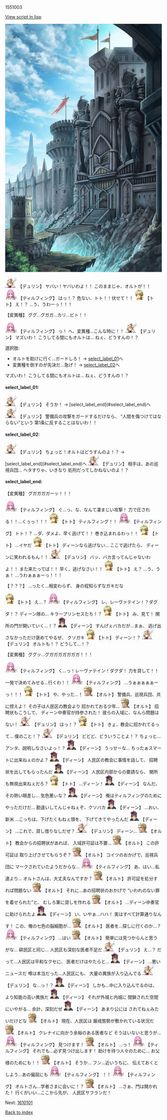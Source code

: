 1551003

[View script in lisp](../scripts/1551003.txt)

![005_Checkpoint.png](../images/backgrounds/005_Checkpoint.png)

<img src="../images/units/0.png" alt="0.png" height="34"/>
【デュリン】
ヤバい！ヤバいわよ！！
このままじゃ、オルトが！！

<img src="../images/units/24.png" alt="24.png" height="34"/>
【ティルフィング】
はっ！？
危ない、トト！！伏せて！！

<img src="../images/units/4.png" alt="4.png" height="34"/>
【トト】
え！？
…う、うわーっ！！！

【変異種】
ググ…グガガ…カリ…ビト！！

<img src="../images/units/24.png" alt="24.png" height="34"/>
【ティルフィング】
っ！
へ、変異種…こんな時に！！

<img src="../images/units/0.png" alt="0.png" height="34"/>
【デュリン】
マズいわ！
こうしてる間にもオルトは…
ねぇ、どうすんの！？

選択肢:
- オルトを助けに行く…ガードしろ！ → [select_label_01](#select_label_01)へ
- 変異種を倒すのが先決だ…急げ！ → [select_label_02](#select_label_02)へ

マズいわ！
こうしてる間にもオルトは…
ねぇ、どうすんの！？

#### select_label_01:

<img src="../images/units/0.png" alt="0.png" height="34"/>
【デュリン】
そうか！
 → [select_label_end](#select_label_end)へ

<img src="../images/units/0.png" alt="0.png" height="34"/>
【デュリン】
警備兵の攻撃をガードするだけなら、
“人間を傷つけてはならない”という
第1条に反することはないわ！！

#### select_label_02:

<img src="../images/units/0.png" alt="0.png" height="34"/>
【デュリン】
ちょっと！オルトはどうすんのよ！？
 → [select_label_end](#select_label_end)へ

<img src="../images/units/0.png" alt="0.png" height="34"/>
【デュリン】
相手は、あの巡視兵団…
ヘタすりゃ、いきなり
処刑だってしかねないのよ！？

#### select_label_end:

【変異種】
グガガガガーッ！！！

<img src="../images/units/24.png" alt="24.png" height="34"/>
【ティルフィング】
ぐ…っ、な、なんて凄まじい攻撃！
力で圧される！！…くぅっ！！！

<img src="../images/units/4.png" alt="4.png" height="34"/>
【トト】
ティルフィング！！

<img src="../images/units/24.png" alt="24.png" height="34"/>
【ティルフィング】
トト！？
…ダ、ダメよ、早く逃げて！！
巻き込まれるわっ！！

<img src="../images/units/4.png" alt="4.png" height="34"/>
【トト】
…イヤだ

<img src="../images/units/4.png" alt="4.png" height="34"/>
【トト】
ディーンなら逃げない…
ここで逃げたら、
ディーンに笑われるもん！！

<img src="../images/units/0.png" alt="0.png" height="34"/>
【デュリン】
バッ、バカ言ってんじゃないわよ！！
また来たってば！！
早く、逃げなさい！！

<img src="../images/units/4.png" alt="4.png" height="34"/>
【トト】
え？
…う、うぁ！
…うわぁぁぁーっ！！！

【？？？】
…ったく…相変わらず、
身の程知らずなガキだな

<img src="../images/units/4.png" alt="4.png" height="34"/>
【トト】
え…？

<img src="../images/units/24.png" alt="24.png" height="34"/>
【ティルフィング】
レ、レーヴァテイン！？ダグダ！？
ディーン隊の…
キラープリンセスたち！？

<img src="../images/units/4.png" alt="4.png" height="34"/>
【トト】
み、見て！
関所の門が開いていく…！？

<img src="../images/units/6.png" alt="6.png" height="34"/>
【ディーン】
すんげぇバカだが…まぁ、
逃げ出さなかっただけ褒めてやるぜ、
クソガキ

<img src="../images/units/4.png" alt="4.png" height="34"/>
【トト】
ディーン！？

<img src="../images/units/0.png" alt="0.png" height="34"/>
【デュリン】
オルトも！？
どうして…！？

【変異種】
ググッ…グガガガガガガガ！！！

<img src="../images/units/24.png" alt="24.png" height="34"/>
【ティルフィング】
く…っ！レーヴァテイン！ダグダ！
力を貸して！！
一発で決めてみせる…行くわ！！

<img src="../images/units/24.png" alt="24.png" height="34"/>
【ティルフィング】
…うぁぁぁぁぁーっ！！！

<img src="../images/units/4.png" alt="4.png" height="34"/>
【トト】
や、やった…！

<img src="../images/units/13.png" alt="13.png" height="34"/>
【オルト】
警備兵、巡視兵団、共に控えよ！
その子は人民区の教会より
招かれておる少年…

<img src="../images/units/13.png" alt="13.png" height="34"/>
【オルト】
招聘状もこうして、
ディーン中奏官が持参された！
彼らの入域に、なんら問題はない！

<img src="../images/units/0.png" alt="0.png" height="34"/>
【デュリン】
はっ！？

<img src="../images/units/4.png" alt="4.png" height="34"/>
【トト】
きょ、教会に招かれてるって…
僕のこと！？

<img src="../images/units/0.png" alt="0.png" height="34"/>
【デュリン】
どどど、どういうことよ！？
ちょっと…
アンタ、説明しなさいよっ！？

<img src="../images/units/6.png" alt="6.png" height="34"/>
【ディーン】
うっせーな…
ちったぁスマートに出来ねぇのかよ？

<img src="../images/units/6.png" alt="6.png" height="34"/>
【ディーン】
人民区の教会に事情を話して、
招聘状を出してもらったんだ

<img src="../images/units/6.png" alt="6.png" height="34"/>
【ディーン】
人民区内部からの要請なら、
関所も無視出来ねぇだろ？

<img src="../images/units/4.png" alt="4.png" height="34"/>
【トト】
…ディーン！

<img src="../images/units/6.png" alt="6.png" height="34"/>
【ディーン】
なんだ、その熱い眼差し…
気色悪ぃな？

<img src="../images/units/6.png" alt="6.png" height="34"/>
【ディーン】
俺はティルフィングのために
やっただけだ…
勘違いしてんじゃねぇぞ、クソバカ

<img src="../images/units/6.png" alt="6.png" height="34"/>
【ディーン】
…おい、新米
…こっちは、下げたくもねぇ頭を、
下げてきてやったんだ

<img src="../images/units/6.png" alt="6.png" height="34"/>
【ディーン】
…これで、貸し借りなしだぜ？

<img src="../images/units/0.png" alt="0.png" height="34"/>
【デュリン】
ディーン…

<img src="../images/units/13.png" alt="13.png" height="34"/>
【オルト】
教会からの招聘状があれば、
入域許可証は不要…

<img src="../images/units/13.png" alt="13.png" height="34"/>
【オルト】
この許可証は
取り上げさせてもらうぞ？

<img src="../images/units/13.png" alt="13.png" height="34"/>
【オルト】
コイツのおかげで、巡視兵団に
マークされていたようだからな…

<img src="../images/units/24.png" alt="24.png" height="34"/>
【ティルフィング】
あ、はい…私達より…
オルトさんは、大丈夫なんですか？

<img src="../images/units/13.png" alt="13.png" height="34"/>
【オルト】
許可証を処分すれば問題ない

<img src="../images/units/13.png" alt="13.png" height="34"/>
【オルト】
それに…あの招聘状のおかげで
“いわれのない罪を着せられた”と、
むしろ軍に貸しを作れる

<img src="../images/units/13.png" alt="13.png" height="34"/>
【オルト】
…ディーン中奏官に助けられたよ

<img src="../images/units/6.png" alt="6.png" height="34"/>
【ディーン】
い、いやぁ…ハハ！
実はすべて計算通りなんす！
この、俺の七色の脳細胞が…

<img src="../images/units/13.png" alt="13.png" height="34"/>
【オルト】
医者を…探しに行くのか…？

<img src="../images/units/24.png" alt="24.png" height="34"/>
【ティルフィング】
…はい

<img src="../images/units/13.png" alt="13.png" height="34"/>
【オルト】
簡単には見つからんと思うがな…
耕民区と同じ…
人民区も深刻な医者不足だ

<img src="../images/units/0.png" alt="0.png" height="34"/>
【デュリン】
え…？
だって…人民区は平和なクセに、
医者だけはやたらと…

<img src="../images/units/6.png" alt="6.png" height="34"/>
【ディーン】
…悪いニュースだ
噂は本当だった…人民区にも、
大量の異族が入り込んでる

<img src="../images/units/0.png" alt="0.png" height="34"/>
【デュリン】
な…っ！？

<img src="../images/units/6.png" alt="6.png" height="34"/>
【ディーン】
しかも…中に入り込んでるのは、
より知能の高い異族だ

<img src="../images/units/6.png" alt="6.png" height="34"/>
【ディーン】
それが外城と内城に
閉鎖された空間にいやがる…
余計、深刻だぜ

<img src="../images/units/6.png" alt="6.png" height="34"/>
【ディーン】
あまり公には
されてねぇみたいだけどな

<img src="../images/units/13.png" alt="13.png" height="34"/>
【オルト】
現在、人民区は
厳戒態勢が敷かれている状況だ

<img src="../images/units/13.png" alt="13.png" height="34"/>
【オルト】
クレナイに向かう余裕のある医者など
そうはいないと思うが…

<img src="../images/units/24.png" alt="24.png" height="34"/>
【ティルフィング】
見つけます！

<img src="../images/units/13.png" alt="13.png" height="34"/>
【オルト】
…っ！

<img src="../images/units/24.png" alt="24.png" height="34"/>
【ティルフィング】
それでも…必ず見つけ出します！
助けを待つ人々のために…
お父様のためにも！！

<img src="../images/units/13.png" alt="13.png" height="34"/>
【オルト】
そうか…
フン…近いうちに、
伝えておくとしよう…あの偏屈にも

<img src="../images/units/24.png" alt="24.png" height="34"/>
【ティルフィング】
！！

<img src="../images/units/24.png" alt="24.png" height="34"/>
【ティルフィング】
オルトさん…学者さまに会いに！？

<img src="../images/units/13.png" alt="13.png" height="34"/>
【オルト】
…さぁ、門は開かれた！
行くがいい…ここから先が、
人民区サフランだ！

Next: [1610101](1610101.md)

[Back to index](index.md)
